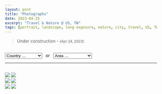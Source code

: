 ```yaml
---
layout: post
title: "Photographs"
date: 2023-04-25
excerpt: "Travel & Nature @ US, TW"
tags: [portrait, landscape, long exposure, nature, city, travel, US, TW]
---
```


> Under construction - <small>(Apr 24, 2023)</small> <br/>

<br/>

<select id="country">
    <option value="">Country &hellip; &nbsp; &nbsp; &nbsp; &nbsp; &nbsp;</option>
    <option value="all">ALL&nbsp;</option>
    <option value="tw">TW&nbsp;</option>
    <option value="us">US&nbsp;</option>
</select> &nbsp; or &nbsp; 
<select id="area">
    <option value="">Area &hellip; &nbsp;</option>
    <option value="">===== TW =====</option>
    <option value="yilan">Yilan&nbsp;</option>
    <option value="Hualien">Hualien&nbsp;</option>
    <option value="Taitung">Taitung&nbsp;</option>
    <option value="Tainan">Tainan&nbsp;</option>
    <option value="">===== US =====</option>
    <option value="ym">Yosemite&nbsp;</option>
    <option value="gc">Grand Canyon&nbsp;</option>
    <option value="in">Indiana&nbsp;</option>
    <option value="sea">Seattle&nbsp;</option>
    <option value="sd">San Diego&nbsp;</option>
    <option value="la">Los Angeles&nbsp;</option>
    <option value="ny">New York City&nbsp;</option>
    <option value="lv">Las Vegas&nbsp;</option>
    <option value="sf">Sanfrancisco&nbsp;</option>
    <option value="chi">Chicago&nbsp;</option>
</select>
<hr>
<br/>
<div class="row-photo">
  <div class="column-photo">
    <img src="https://res.cloudinary.com/yylou/image/upload/t_gallery/car-interior-design">
    <img src="https://res.cloudinary.com/yylou/image/upload/v1682488329/samples/ecommerce/analog-classic.jpg">
  </div>
  <div class="column-photo">
    <img src="https://res.cloudinary.com/yylou/image/upload/t_gallery/cld-sample">
    <img src="https://res.cloudinary.com/demo/image/upload/w_300/sample">
  </div>
  <div class="column-photo">
    <img src="https://res.cloudinary.com/yylou/image/upload/t_gallery/cat">
    <img src="https://res.cloudinary.com/yylou/image/upload/t_gallery/v1682488338/samples/ecommerce/leather-bag-gray">
  </div>
</div>

<br/>